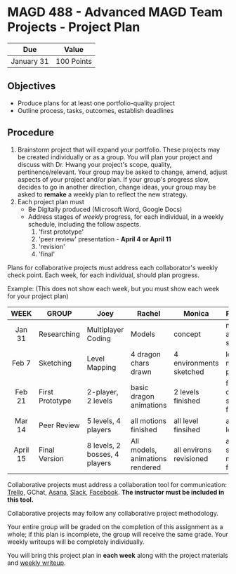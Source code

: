 # MAGD 488 - Advanced MAGD Team Projects - Project Plan

Due  | Value
------- | -------
January 31 | 100 Points

## Objectives
+ Produce plans for at least one portfolio-quality project
+ Outline process, tasks, outcomes, establish deadlines

## Procedure
1. Brainstorm project that will expand your portfolio.
These projects may be created individually or as a group.
You will plan your project and discuss with Dr. Hwang your project's scope, quality, pertinence/relevant. Your group may be asked to change, amend, adjust aspects of your project and/or plan. If your group's progress slow, decides to go in another direction, change ideas, your group may be asked to **remake** a weekly plan to reflect the new strategy.
2. Each project plan must
	+	Be Digitally produced (Microsoft Word, Google Docs)
	+ Address stages of _weekly_ progress, for each individual, in a weekly schedule, including the follow aspects.
		1. 'first prototype'
		2. 'peer review' presentation - **April 4 or April 11**
		3. 'revision'
		4. 'final'


Plans for collaborative projects must address each collaborator's weekly check point. Each week, for each individual, should plan progress.

Example: (This does not show each week, but you must show each week for your project plan)

WEEK	| GROUP | Joey	| Rachel | Monica | Phoebe
:----:| ------| ------| ------| ------| ------|
Jan 31	| Researching | Multiplayer Coding	| Models | concept | music and sound
Feb 7	| Sketching | Level Mapping	| 4 dragon chars drawn | 4 environments sketched | level music protos
Feb 21	| First Prototype | 2-player, 2 levels	| basic dragon animations | 2 levels finished | fight, death sounds finished
Mar 14	| Peer Review | 5 levels, 4 players	| all motions finished | all level finsihed | adjust levels
April 15	| Final Version | 8 levels, 2 bosses, 4 players	| All models, animations rendered | all environs revisioned | all sound, music finished

Collaborative projects must address a collaboration tool for communication: [Trello](http://trello), GChat, [Asana](http://asana.com), [Slack](http://slack.com), [Facebook](http://messenger.com). **The instructor must be included in this tool.**

Collaborative projects may follow any collaborative project methodology.

Your entire group will be graded on the completion of this assignment as a whole; if this plan is incomplete, the group will receive the same grade. Your weekly writeups will be completely individually.

You will bring this project plan in **each week** along with the project materials and [weekly writeup](WeeklyWriteup.md).
